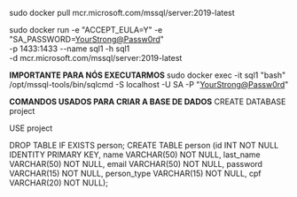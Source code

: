 sudo docker pull mcr.microsoft.com/mssql/server:2019-latest

sudo docker run -e "ACCEPT_EULA=Y" -e "SA_PASSWORD=<YourStrong@Passw0rd>" \
-p 1433:1433 --name sql1 -h sql1 \
-d mcr.microsoft.com/mssql/server:2019-latest

**IMPORTANTE PARA NÓS EXECUTARMOS**
sudo docker exec -it sql1 "bash"
/opt/mssql-tools/bin/sqlcmd -S localhost -U SA -P "<YourStrong@Passw0rd>"

**COMANDOS USADOS PARA CRIAR A BASE DE DADOS**
CREATE DATABASE project

USE project

DROP TABLE IF EXISTS person; CREATE TABLE person (id INT NOT NULL IDENTITY PRIMARY KEY, name VARCHAR(50) NOT NULL, last_name VARCHAR(50) NOT NULL, email VARCHAR(50) NOT NULL, password VARCHAR(15) NOT NULL, person_type VARCHAR(15) NOT NULL, cpf VARCHAR(20) NOT NULL);